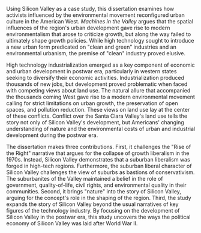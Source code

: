 Using Silicon Valley as a case study, this dissertation examines how activists influenced by the environmental movement reconfigured urban culture in the American West. *Machines in the Valley* argues that the spatial influences of the region's urban development gave rise to modern environmentalism that arose to criticize growth, but along the way failed to ultimately shape growth policies. While high technology sought to introduce a new urban form predicated on "clean and green" industries and an environmental urbanism, the premise of "clean" industry proved elusive.

High technology industrialization emerged as a key component of economic and urban development in postwar era, particularly in western states seeking to diversify their economic activities. Industrialization produced thousands of new jobs, but development proved problematic when faced with competing views about land use. The natural allure that accompanied the thousands coming West gave rise to a modern environmental movement calling for strict limitations on urban growth, the preservation of open spaces, and pollution reduction. These views on land use lay at the center of these conflicts. Conflict over the Santa Clara Valley's land use tells the story not only of Silicon Valley's development, but Americans' changing understanding of nature and the environmental costs of urban and industrial development during the postwar era.

The dissertation makes three contributions. First, it challenges the "Rise of the Right" narrative that argues for the collapse of growth liberalism in the 1970s. Instead, Silicon Valley demonstrates that a suburban liberalism was forged in high-tech regions. Furthermore, the suburban liberal character of Silicon Valley challenges the view of suburbs as bastions of conservativism. The suburbanites of the Valley maintained a belief in the role of government, quality-of-life, civil rights, and environmental quality in their communities. Second, it brings "nature" into the story of Silicon Valley, arguing for the concept's role in the shaping of the region. Third, the study expands the story of Silicon Valley beyond the usual narratives of key figures of the technology industry. By focusing on the development of Silicon Valley in the postwar era, this study uncovers the ways the political economy of Silicon Valley was laid after World War II.
